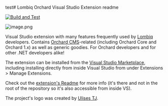 test# Lombiq Orchard Visual Studio Extension readme


[![Build and Test](https://github.com/Lombiq/Lombiq-Orchard-Visual-Studio-Extension/actions/workflows/build.yml/badge.svg)](https://github.com/Lombiq/Lombiq-Orchard-Visual-Studio-Extension/actions/workflows/build.yml)

![image.png](Logos/Logo.png)


Visual Studio extension with many features frequently used by  [Lombiq](https://lombiq.com/) developers. Contains [Orchard CMS](https://www.orchardcore.net/)-related (including Orchard Core and Orchard 1.x) as well as generic goodies. For Orchard developers and for other .NET developers alike!

The extension can be installed from the [Visual Studio Marketplace](https://marketplace.visualstudio.com/items?itemName=LombiqVisualStudioExtension.LombiqOrchardVisualStudioExtension), including installing directly from inside Visual Studio from under Extensions &gt; Manage Extensions.

Check out the [extension's Readme](Lombiq.Vsix.Orchard/Readme.md) for more info (it's there and not in the root of the repository so it's also accessible from inside VS).

The project's logo was created by [Ulises TJ](https://github.com/tjulises).
